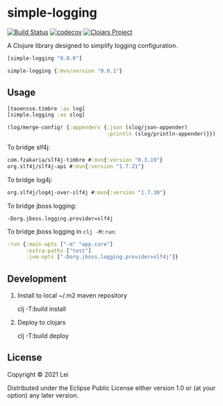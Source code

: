 # simple-logging
[![Build Status](https://travis-ci.org/org.clojars.wang/simple-logging.svg?branch=master)](https://travis-ci.org/org.clojars.wang/simple-logging)
[![codecov](https://codecov.io/gh/org.clojars.wang/simple-logging/branch/master/graph/badge.svg)](https://codecov.io/gh/org.clojars.wang/simple-logging)
[![Clojars Project](https://img.shields.io/clojars/v/simple-logging.svg)](https://clojars.org/simple-logging)

A Clojure library designed to simplify logging configuration.

```clj
[simple-logging "0.0.0"]
```

```clj
simple-logging {:mvn/version "0.0.1"}
```

## Usage

```clj
[taoensso.timbre :as log]
[simple.logging :as slog]

(log/merge-config! {:appenders {:json (slog/json-appender)
                                :println (slog/println-appender)}})
```

To bridge slf4j:

```clj
com.fzakaria/slf4j-timbre #:mvn{:version "0.3.19"}
org.slf4j/slf4j-api #:mvn{:version "1.7.21"}
```

To bridge log4j:
```clj
org.slf4j/log4j-over-slf4j #:mvn{:version "1.7.30"}
```

To bridge jboss logging:

```
-Dorg.jboss.logging.provider=slf4j
```

To bridge jboss logging in ```clj -M:run```:
```clj
:run {:main-opts ["-m" "app.core"]
      :extra-paths ["test"]
      :jvm-opts ["-Dorg.jboss.logging.provider=slf4j"]}
```

## Development

1. Install to local ~/.m2 maven repository

    clj -T:build install
    
2. Deploy to clojars

    clj -T:build deploy

## License

Copyright © 2021 Lei

Distributed under the Eclipse Public License either version 1.0 or (at
your option) any later version.

